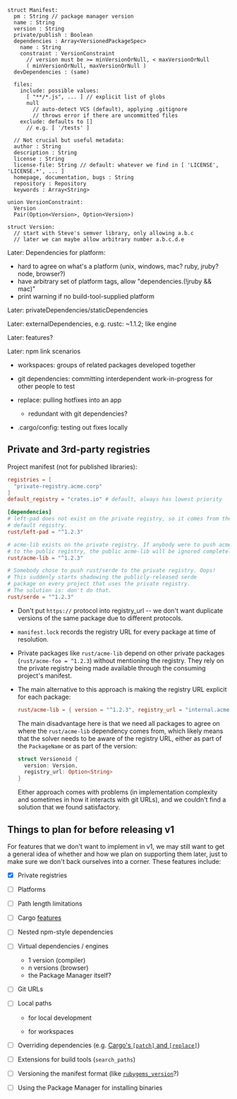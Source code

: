 ```
struct Manifest:
  pm : String // package manager version
  name : String
  version : String
  private/publish : Boolean
  dependencies : Array<VersionedPackageSpec>
    name : String
    constraint : VersionConstraint
      // version must be >= minVersionOrNull, < maxVersionOrNull
      ( minVersionOrNull, maxVersionOrNull )
  devDependencies : (same)

  files:
    include: possible values:
      [ "**/*.js", ... ] // explicit list of globs
      null
        // auto-detect VCS (default), applying .gitignore
        // throws error if there are uncommitted files
    exclude: defaults to []
      // e.g. [ '/tests' ]

  // Not crucial but useful metadata:
  author : String
  description : String
  license : String
  license-file: String // default: whatever we find in [ 'LICENSE', 'LICENSE.*', ... ]
  homepage, documentation, bugs : String
  repository : Repository
  keywords : Array<String>

union VersionConstraint:
  Version
  Pair(Option<Version>, Option<Version>)

struct Version:
  // start with Steve's semver library, only allowing a.b.c
  // later we can maybe allow arbitrary number a.b.c.d.e
```

Later: Dependencies for platform:
  - hard to agree on what's a platform (unix, windows, mac? ruby, jruby? node, browser?)
  - have arbitrary set of platform tags, allow "dependencies.(!jruby && mac)"
  - print warning if no build-tool-supplied platform

Later: privateDependencies/staticDependencies

Later: externalDependencies, e.g. rustc: ~1.1.2; like engine

Later: features?

Later: npm link scenarios

- workspaces: groups of related packages developed together

- git dependencies: committing interdependent work-in-progress for other people to test

- replace: pulling hotfixes into an app

    - redundant with git dependencies?

- .cargo/config: testing out fixes locally


## Private and 3rd-party registries

Project manifest (not for published libraries):

```toml
registries = [
  "private-registry.acme.corp"
]
default_registry = "crates.io" # default, always has lowest priority

[dependencies]
# left-pad does not exist on the private registry, so it comes from the
# default registry.
rust/left-pad = "^1.2.3"

# acme-lib exists on the private registry. If anybody were to push acme-lib
# to the public registry, the public acme-lib will be ignored completely.
rust/acme-lib = "^1.2.3"

# Somebody chose to push rust/serde to the private registry. Oops!
# This suddenly starts shadowing the publicly-released serde
# package on every project that uses the private registry.
# The solution is: don't do that.
rust/serde = "^1.2.3"
```

* Don't put `https://` protocol into registry_url -- we don't want duplicate
  versions of the same package due to different protocols.

* `manifest.lock` records the registry URL for every package at time of
  resolution.

* Private packages like `rust/acme-lib` depend on other private packages (`rust/acme-foo = ^1.2.3`) without mentioning the registry. They rely on the private registry being made available through the consuming project's manifest.

* The main alternative to this approach is making the registry URL explicit for
  each package:

    ```toml
    rust/acme-lib = { version = "^1.2.3", registry_url = "internal.acme.corp" }
    ```

  The main disadvantage here is that we need all packages to agree on where the
  `rust/acme-lib` dependency comes from, which likely means that the solver
  needs to be aware of the registry URL, either as part of the `PackageName` or
  as part of the version:

    ```rust
    struct Versionoid {
      version: Version,
      registry_url: Option<String>
    }
    ```

  Either approach comes with problems (in implementation complexity and
  sometimes in how it interacts with git URLs), and we couldn't find a solution
  that we found satisfactory.


## Things to plan for before releasing v1

For features that we don't want to implement in v1, we may still want to get a
general idea of whether and how we plan on supporting them later, just to make
sure we don't back ourselves into a corner. These features include:

* [x] Private registries

* [ ] Platforms

* [ ] Path length limitations

* [ ] Cargo [features](http://doc.crates.io/manifest.html#the-features-section)

* [ ] Nested npm-style dependencies

* [ ] Virtual dependencies / engines

    * 1 version (compiler)
    * n versions (browser)
    * the Package Manager itself?

* [ ] Git URLs

* [ ] Local paths

    * for local development

    * for workspaces

* [ ] Overriding dependencies (e.g. [Cargo's `[patch]` and `[replace]`](http://doc.crates.io/specifying-dependencies.html#overriding-dependencies))

* [ ] Extensions for build tools (`search_paths`)

* [ ] Versioning the manifest format (like [`rubygems_version`](http://guides.rubygems.org/specification-reference/#rubygems_version)?)

* [ ] Using the Package Manager for installing binaries
